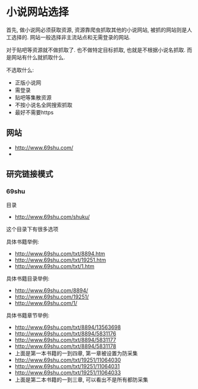 # 小说网站选择

首先, 做小说网必须获取资源, 资源靠爬虫抓取其他的小说网站, 
被抓的网站则是人工选择的. 网站一般选择非主流站点和无需登录的网站.

对于贴吧等资源就不做抓取了. 也不做特定目标抓取, 也就是不根据小说名抓取.
而是网站有什么就抓取什么.

不选取什么:
* 正版小说网
* 需登录
* 贴吧等集散资源
* 不按小说名全网搜索抓取
* 最好不需要https

## 网站
* http://www.69shu.com/
* 

## 研究链接模式

### 69shu

目录
* http://www.69shu.com/shuku/

这个目录下有很多选项

具体书籍举例:
* http://www.69shu.com/txt/8894.htm
* http://www.69shu.com/txt/19251.htm
* http://www.69shu.com/txt/1.htm

具体书籍目录举例:
* http://www.69shu.com/8894/
* http://www.69shu.com/19251/
* http://www.69shu.com/1/

具体书籍章节举例:
* http://www.69shu.com/txt/8894/13563698
* http://www.69shu.com/txt/8894/5831176
* http://www.69shu.com/txt/8894/5831177
* http://www.69shu.com/txt/8894/5831178
 * 上面是第一本书籍的一到四章, 第一章被设置为防采集
* http://www.69shu.com/txt/19251/11064030
* http://www.69shu.com/txt/19251/11064031
* http://www.69shu.com/txt/19251/11064033
 * 上面是第二本书籍的一到三章, 可以看出不是所有都防采集








